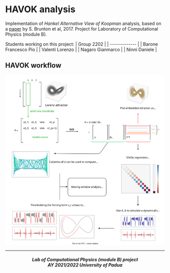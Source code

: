 # HAVOK analysis

Implementation of *Hankel Alternative View of Koopman* analysis, based on a [paper](https://www.nature.com/articles/s41467-017-00030-8) by S. Brunton et al, 2017. Project for Laboratory of Computational Physics (module B).


Students working on this project:
| Group 2202  |
| ------------- |
| Barone Francesco Pio |
| Valenti Lorenzo |
| Nagaro Gianmarco | 
| Ninni Daniele |


## HAVOK workflow

![workflow_image](./img/workflow.svg)

***

<h5 align="center">Lab of Computational Physics (module B) project<br>AY 2021/2022 University of Padua</h5>

<p align="center">
  <img src="https://user-images.githubusercontent.com/62724611/166108149-7629a341-bbca-4a3e-8195-67f469a0cc08.png" alt="" height="70"/>
  &emsp;
  <img src="https://user-images.githubusercontent.com/62724611/166108076-98afe0b7-802c-4970-a2d5-bbb997da759c.png" alt="" height="70"/>
</p>
